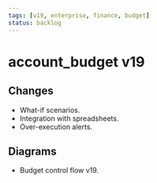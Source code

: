 ```yaml
---
tags: [v19, enterprise, finance, budget]
status: backlog
---
```

# account_budget v19

## Changes
- What-if scenarios.
- Integration with spreadsheets.
- Over-execution alerts.

## Diagrams
- Budget control flow v19.





